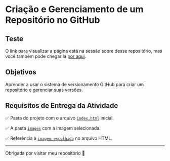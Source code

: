 # Criação e Gerenciamento de um Repositório no GitHub

## Teste

O link para visualizar a página está na sessão sobre desse repositório, mas você também pode chegar lá [por aqui](https://livnascimento.github.io/pratica-desenvolvimento-atividade-01/).

## Objetivos
Aprender a usar o sistema de versionamento GitHub para criar um repositório e gerenciar suas versões.

## Requisitos de Entrega da Atividade


✅ Pasta do projeto com o arquivo [`index.html`](index.html) inicial.

✅ A pasta [`images`](./images/) com a imagem selecionada.

✅ Referência à [`imagem escolhida`](./images/giphy.webp) no arquivo HTML.

---

Obrigada por visitar meu repositório 🙂
